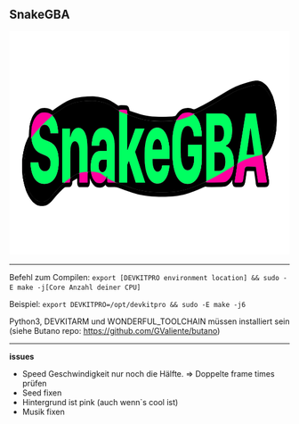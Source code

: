 ## SnakeGBA

<img width="1000" height="400" alt="Logo-GitHub" src="https://github.com/sebiskus/SnakeGBA/blob/c736ff35676bdbe95c39f27be6d84e183727de22/Logo-GitHub.png" />


************************************************************************
Befehl zum Compilen: 
`export [DEVKITPRO environment location] && sudo -E make -j[Core Anzahl deiner CPU]`

Beispiel:
`export DEVKITPRO=/opt/devkitpro && sudo -E make -j6`

Python3, DEVKITARM und WONDERFUL_TOOLCHAIN müssen installiert sein (siehe Butano repo: https://github.com/GValiente/butano)
************************************************************************

**issues**

- Speed Geschwindigkeit nur noch die Hälfte. => Doppelte frame times prüfen
- Seed fixen
- Hintergrund ist pink (auch wenn`s cool ist)
- Musik fixen
